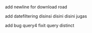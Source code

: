 

add newline for download road



add datefiltering disinsi
disini
disini jugas



add bug query4
fixit query distinct


